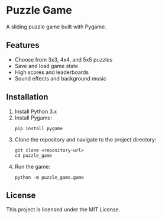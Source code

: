 # Puzzle Game

A sliding puzzle game built with Pygame.

## Features

- Choose from 3x3, 4x4, and 5x5 puzzles
- Save and load game state
- High scores and leaderboards
- Sound effects and background music

## Installation

1. Install Python 3.x
2. Install Pygame:
    ```
    pip install pygame
    ```
3. Clone the repository and navigate to the project directory:
    ```
    git clone <repository-url>
    cd puzzle_game
    ```
4. Run the game:
    ```
    python -m puzzle_game.game
    ```

## License

This project is licensed under the MIT License.

